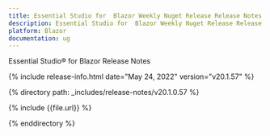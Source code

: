```yaml
---
title: Essential Studio for  Blazor Weekly Nuget Release Release Notes  
description: Essential Studio for  Blazor Weekly Nuget Release Release Notes 
platform: Blazor
documentation: ug
---
```


Essential Studio&reg; for  Blazor  Release Notes  

{% include release-info.html date="May 24, 2022"  version="v20.1.57" %} 

{% directory path: _includes/release-notes/v20.1.0.57 %}

{% include {{file.url}} %}

{% enddirectory %}
